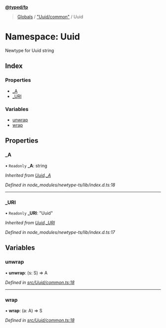 **[@typed/fp](../README.md)**

> [Globals](../globals.md) / ["Uuid/common"](_uuid_common_.md) / Uuid

# Namespace: Uuid

Newtype for Uuid string

## Index

### Properties

* [\_A](_uuid_common_.uuid.md#_a)
* [\_URI](_uuid_common_.uuid.md#_uri)

### Variables

* [unwrap](_uuid_common_.uuid.md#unwrap)
* [wrap](_uuid_common_.uuid.md#wrap)

## Properties

### \_A

• `Readonly` **\_A**: string

*Inherited from [Uuid](_uuid_common_.uuid.md).[_A](_uuid_common_.uuid.md#_a)*

*Defined in node_modules/newtype-ts/lib/index.d.ts:18*

___

### \_URI

• `Readonly` **\_URI**: \"Uuid\"

*Inherited from [Uuid](_uuid_common_.uuid.md).[_URI](_uuid_common_.uuid.md#_uri)*

*Defined in node_modules/newtype-ts/lib/index.d.ts:17*

## Variables

### unwrap

•  **unwrap**: (s: S) => A

*Defined in [src/Uuid/common.ts:18](https://github.com/TylorS/typed-fp/blob/8639976/src/Uuid/common.ts#L18)*

___

### wrap

•  **wrap**: (a: A) => S

*Defined in [src/Uuid/common.ts:18](https://github.com/TylorS/typed-fp/blob/8639976/src/Uuid/common.ts#L18)*
